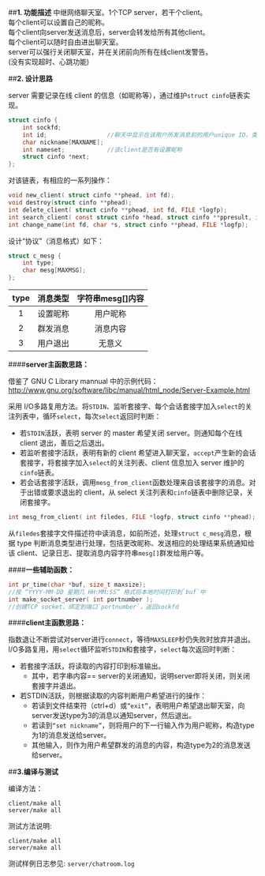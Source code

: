 ##**1. 功能描述**
中继网络聊天室。1个TCP server，若干个client。          
每个client可以设置自己的昵称。          
每个client向server发送消息后，server会转发给所有其他client。          
每个client可以随时自由进出聊天室。          
server可以强行关闭聊天室，并在关闭前向所有在线client发警告。          
(没有实现超时、心跳功能)        
          
          
##**2. 设计思路**  
        
server 需要记录在线 client 的信息（如昵称等），通过维护`struct cinfo`链表实现。

```c
struct cinfo {
	int sockfd;
	int id;                 //聊天中显示在该用户所发消息前的用户unique ID，类似QQ号的功能
	char nickname[MAXNAME];
	int nameset;            //该client是否有设置昵称
	struct cinfo *next;
};
```
        
        
对该链表，有相应的一系列操作：

```c
void new_client( struct cinfo **phead, int fd);                                 //添加最新加入的client，其sockfd==fd
void destroy(struct cinfo **phead);                                             //free整个链表
int delete_client( struct cinfo **phead, int fd, FILE *logfp);                  //删除sockfd==fd的client记录
int search_client( const struct cinfo *head, struct cinfo **ppresult, int fd);  //查找sockfd==fd的client信息，装入ppresult
int change_name(int fd, char *s, struct cinfo **phead, FILE *logfp);            //将sockfd==fd的client的昵称该为s，若s过长则截断
```
                
                
设计“协议”（消息格式）如下：

```c
struct c_mesg {
	int type;
	char mesg[MAXMSG];
};
```


|type|消息类型|字符串mesg[]内容|
|:-:|:-:|:-:|
|1|设置昵称|用户昵称|
|2|群发消息|消息内容|
|3|用户退出|无意义|
                
                
                
####**server主函数思路：**    			
          
借鉴了 GNU C Library mannual 中的示例代码：<http://www.gnu.org/software/libc/manual/html_node/Server-Example.html>          

采用 I/O多路复用方法。将`STDIN`、监听套接字、每个会话套接字加入`select`的关注列表中，循环`select`，每次`select`返回时判断：  
-   若`STDIN`活跃，表明 server 的 master 希望关闭 server。则通知每个在线 client 退出，善后之后退出。
-   若监听套接字活跃，表明有新的 client 希望进入聊天室，`accept`产生新的会话套接字，将套接字加入`select`的关注列表、client 信息加入 server 维护的`cinfo`链表。
-   若会话套接字活跃，调用`mesg_from_client`函数处理来自该套接字的消息。对于出错或要求退出的 client，从 select 关注列表和`cinfo`链表中删除记录，关闭套接字。
        
        
```c
int mesg_from_client( int filedes, FILE *logfp, struct cinfo **phead);
```

从`filedes`套接字文件描述符中读消息，如前所述，处理`struct c_mesg`消息，根据 type 判断消息类型进行处理，包括更改昵称、发送相应的处理结果系统通知给该 client、记录日志、提取消息内容字符串`mesg[]`群发给用户等。
          
          
          
####**一些辅助函数：**

```c
int pr_time(char *buf, size_t maxsize);
//按 “YYYY-MM-DD 星期几 HH:MM:SS” 格式将本地时间打印到`buf`中
int make_socket_server( int portnumber );
//创建TCP socket，绑定到端口`portnumber`，返回sockfd
```
          
          
                    
####**client主函数思路：**    				

指数退让不断尝试对server进行`connect`，等待`MAXSLEEP`秒仍失败时放弃并退出。          		
I/O多路复用，用`select`循环监听`STDIN`和套接字，`select`每次返回时判断：  		

-   若套接字活跃，将读取的内容打印到标准输出。
    -   其中，若字串内容== server的关闭通知，说明server即将关闭，则关闭套接字并退出。
-   若STDIN活跃，则根据读取的内容判断用户希望进行的操作：
    -   若读到文件结束符（ctrl+d）或`“exit”`，表明用户希望退出聊天室，向server发送type为3的消息以通知server，然后退出。
    -   若读到`“set nickname”`，则将用户的下一行输入作为用户昵称，构造type为1的消息发送给server。
    -   其他输入，则作为用户希望群发的消息的内容，构造type为2的消息发送给server。
          
          
          

##**3.编译与测试**  
    
编译方法：
```shell
client/make all
server/make all
```  
  
  
测试方法说明:  
```shell
client/make all
server/make all
```  
  
  
测试样例日志参见:  `server/chatroom.log`
 
